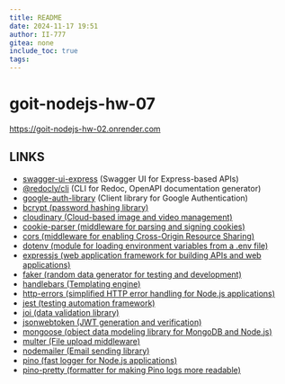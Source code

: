 ```yaml
---
title: README
date: 2024-11-17 19:51
author: II-777
gitea: none
include_toc: true
tags: 
---
```


# goit-nodejs-hw-07

https://goit-nodejs-hw-02.onrender.com

## LINKS

- [swagger-ui-express](https://www.npmjs.com/package/swagger-ui-express) (Swagger UI for Express-based APIs)
- [@redocly/cli](https://www.npmjs.com/package/@redocly/cli) (CLI for Redoc, OpenAPI documentation generator)
- [google-auth-library](https://www.npmjs.com/package/google-auth-library) (Client library for Google Authentication)
- [bcrypt (password hashing library)](https://www.npmjs.com/package/bcrypt)
- [cloudinary (Cloud-based image and video management)](https://www.npmjs.com/package/cloudinary)  
- [cookie-parser (middleware for parsing and signing cookies)](https://www.npmjs.com/package/cookie-parser)
- [cors (middleware for enabling Cross-Origin Resource Sharing)](https://www.npmjs.com/package/cors)
- [dotenv (module for loading environment variables from a .env file)](https://www.npmjs.com/package/dotenv)
- [expressjs (web application framework for building APIs and web applications)](https://expressjs.com/)
- [faker (random data generator for testing and development)](https://www.npmjs.com/package/@faker-js/faker)
- [handlebars (Templating engine)](https://www.npmjs.com/package/handlebars)  
- [http-errors (simplified HTTP error handling for Node.js applications)](https://www.npmjs.com/package/http-errors)
- [jest (testing automation framework)](https://www.npmjs.com/package/jest)
- [joi (data validation library)](https://www.npmjs.com/package/joi)
- [jsonwebtoken (JWT generation and verification)](https://www.npmjs.com/package/jsonwebtoken)  
- [mongoose (object data modeling library for MongoDB and Node.js)](https://mongoosejs.com/)
- [multer (File upload middleware)](https://www.npmjs.com/package/multer)  
- [nodemailer (Email sending library)](https://www.npmjs.com/package/nodemailer)  
- [pino (fast logger for Node.js applications)](https://github.com/pinojs/pino-http)
- [pino-pretty (formatter for making Pino logs more readable)](https://www.npmjs.com/package/pino-pretty)
